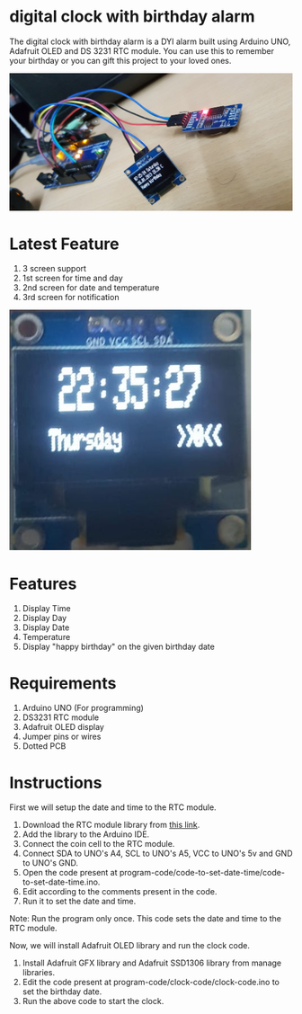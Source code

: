 # digital clock with birthday alarm
The digital clock with birthday alarm is a DYI alarm built using Arduino UNO, Adafruit OLED and DS 3231 RTC module. You can use this to remember your birthday or you can gift this project to your loved ones.

![Project image](docs/main.jpg)

# Latest Feature

1. 3 screen support
2. 1st screen for time and day
3. 2nd screen for date and temperature
4. 3rd screen for notification

![New feature](docs/new-ui.jpeg)

# Features

1. Display Time
2. Display Day
3. Display Date
4. Temperature
5. Display "happy birthday" on the given birthday date

# Requirements

1. Arduino UNO (For programming)
2. DS3231 RTC module
3. Adafruit OLED display
4. Jumper pins or wires
5. Dotted PCB

# Instructions

First we will setup the date and time to the RTC module.

1. Download the RTC module library from [this link](http://www.rinkydinkelectronics.com/download.php?f=DS3231.zip).
2. Add the library to the Arduino IDE.
3. Connect the coin cell to the RTC module.
4. Connect SDA to UNO's A4, SCL to UNO's A5, VCC to UNO's 5v and GND to UNO's GND.
5. Open the code present at program-code/code-to-set-date-time/code-to-set-date-time.ino.
6. Edit according to the comments present in the code.
7. Run it to set the date and time.

Note: Run the program only once. This code sets the date and time to the RTC module. 

Now, we will install Adafruit OLED library and run the clock code.

1. Install Adafruit GFX library and Adafruit SSD1306 library from manage libraries.
2. Edit the code present at program-code/clock-code/clock-code.ino to set the birthday date.
3. Run the above code to start the clock.